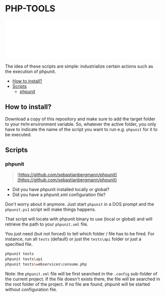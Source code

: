 # PHP-TOOLS

![Banner](./banner.svg)

The idea of these scripts are simple: industrialize certain actions such as the execution of phpunit.

* [How to install?](#how-to-install)
* [Scripts](#scripts)
  * [phpunit](#phpunit)

## How to install?

Download a copy of this repository and make sure to add the target folder to your `PATH` environment variable. So, whatever the active folder, you only have to indicate the name of the script you want to run e.g. `phpunit` for it to be executed.

## Scripts

### phpunit

> [https://github.com/sebastianbergmann/phpunit](https://github.com/sebastianbergmann/phpunit)

* Did you have phpunit installed locally or global?
* Did you have a phpunit.xml configuration file?

Don't worry about it anymore. Just start `phpunit` in a DOS prompt and the `phpunit.ps1` script will make things happens.

That script will locate with phpunit binary to use (local or global) and will retrieve the path to your `phpunit.xml` file. 

You just need (but not forced) to tell which folder / file has to be fired. For instance, run all `tests` (default) or just the `tests\api` folder or just a specified file.

```bash
phpunit tests
phpunit tests\api
phpunit tests\webservices\consume.php
```

Note: the `phpunit.xml` file will be first searched in the `.config` sub-folder of the current project. If the file doesn't exists there, the file will be searched in the root folder of the project. If no file are found, phpunit will be started without configuration file.
